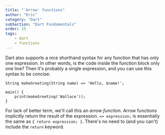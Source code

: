 ```yaml
---
title: "'Arrow' functions"
author: "Eric"
category: "Dart"
subSection: "Dart Fundamentals"
order: 15
tags:
    - dart
    - functions 
---
```


Dart also supports a nice shorthand syntax for any function that has only one expression. In other words, is the code inside the function block only one line? Then it's probably a single expression, and you can use this syntax to be concise:

```run-dartpad:theme-dark:run-false
String makeGreeting(String name) => 'Hello, $name!';

main() {
    print(makeGreeting('Wallace'));
}
```

For lack of better term, we'll call this an _arrow function_. Arrow functions implicitly return the result of the expression. `=> expression;` is essentially the same as `{ return expression; }`. There's no need to (and you can't) include the `return` keyword.